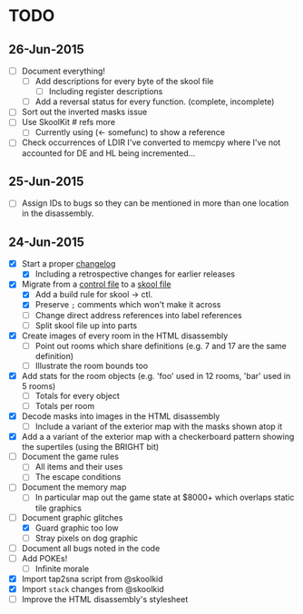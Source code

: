 TODO
====

26-Jun-2015
-----------

- [ ] Document everything!
  - [ ] Add descriptions for every byte of the skool file
    - [ ] Including register descriptions
  - [ ] Add a reversal status for every function. (complete, incomplete)
- [ ] Sort out the inverted masks issue
- [ ] Use SkoolKit # refs more
  - [ ] Currently using (<- somefunc) to show a reference
- [ ] Check occurrences of LDIR I've converted to memcpy where I've not accounted for DE and HL being incremented...

25-Jun-2015
-----------

- [ ] Assign IDs to bugs so they can be mentioned in more than one location in the disassembly.

24-Jun-2015
-----------

- [x] Start a proper [changelog](http://keepachangelog.com/)
  - [x] Including a retrospective changes for earlier releases
- [x] Migrate from a [control file](http://skoolkit.ca/docs/skoolkit/control-files.html) to a [skool file](http://skoolkit.ca/docs/skoolkit/skool-files.html)
  - [x] Add a build rule for skool -> ctl.
  - [x] Preserve `;` comments which won't make it across
  - [ ] Change direct address references into label references
  - [ ] Split skool file up into parts
- [x] Create images of every room in the HTML disassembly
  - [ ] Point out rooms which share definitions (e.g. 7 and 17 are the same definition)
  - [ ] Illustrate the room bounds too
- [x] Add stats for the room objects (e.g. 'foo' used in 12 rooms, 'bar' used in 5 rooms)
  - [ ] Totals for every object
  - [ ] Totals per room
- [x] Decode masks into images in the HTML disassembly
  - [ ] Include a variant of the exterior map with the masks shown atop it
- [x] Add a a variant of the exterior map with a checkerboard pattern showing the supertiles (using the BRIGHT bit)
- [ ] Document the game rules
  - [ ] All items and their uses
  - [ ] The escape conditions
- [ ] Document the memory map
  - [ ] In particular map out the game state at $8000+ which overlaps static tile graphics
- [ ] Document graphic glitches
  - [x] Guard graphic too low
  - [ ] Stray pixels on dog graphic
- [ ] Document all bugs noted in the code
- [ ] Add POKEs!
  - [ ] Infinite morale
- [x] Import tap2sna script from @skoolkid
- [x] Import `stack` changes from @skoolkid
- [ ] Improve the HTML disassembly's stylesheet
